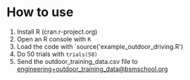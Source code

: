 # How to use
1. Install R (cran.r-project.org)
1. Open an R console with `R`
1. Load the code with `source('example_outdoor_driving.R')
1. Do 50 trials with `trials(50)`
1. Send the outdoor_training_data.csv file to engineering+outdoor_training_data@bsmschool.org
